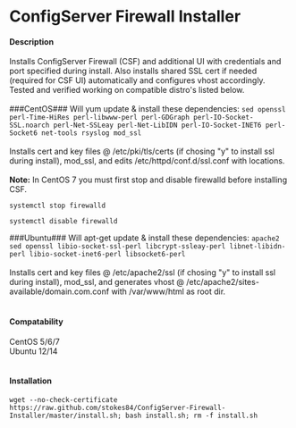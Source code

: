 ConfigServer Firewall Installer
===============================

#### Description ####
Installs ConfigServer Firewall (CSF) and additional UI with credentials and port specified during install. Also installs shared SSL cert if needed (required for CSF UI) automatically and configures vhost accordingly. Tested and verified working on compatible distro's listed below.
<br><br>
###CentOS###
Will yum update & install these dependencies: ```sed openssl perl-Time-HiRes perl-libwww-perl perl-GDGraph perl-IO-Socket-SSL.noarch perl-Net-SSLeay perl-Net-LibIDN perl-IO-Socket-INET6 perl-Socket6 net-tools rsyslog mod_ssl```
<br><br>
Installs cert and key files @ /etc/pki/tls/certs (if chosing "y" to install ssl during install), mod_ssl, and edits /etc/httpd/conf.d/ssl.conf with locations.
<br><br>
<b>Note:</b> In CentOS 7 you must first stop and disable firewalld before installing CSF. 
```
systemctl stop firewalld
```
```
systemctl disable firewalld
```
###Ubuntu###
Will apt-get update & install these dependencies: ```apache2 sed openssl libio-socket-ssl-perl libcrypt-ssleay-perl libnet-libidn-perl libio-socket-inet6-perl libsocket6-perl```
<br><br>
Installs cert and key files @ /etc/apache2/ssl (if chosing "y" to install ssl during install), mod_ssl, and generates vhost @ /etc/apache2/sites-available/domain.com.conf with /var/www/html as root dir.
<br><br>
#### Compatability ####
CentOS 5/6/7
<br>
Ubuntu 12/14
<br><br>
#### Installation ####

```
wget --no-check-certificate https://raw.github.com/stokes84/ConfigServer-Firewall-Installer/master/install.sh; bash install.sh; rm -f install.sh
```
